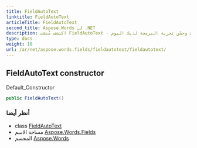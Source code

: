 ```yaml
---
title: FieldAutoText
linktitle: FieldAutoText
articleTitle: FieldAutoText
second_title: Aspose.Words لـ .NET
description: اكتشف مُنشئ FieldAutoText - الحل الأمثل لأتمتة النصوص بسلاسة. أطلق العنان لكفاءتك وحسّن تجربة البرمجة لديك اليوم!
type: docs
weight: 10
url: /ar/net/aspose.words.fields/fieldautotext/fieldautotext/
---
```

## FieldAutoText constructor

Default_Constructor

```csharp
public FieldAutoText()
```

### أنظر أيضا

* class [FieldAutoText](../)
* مساحة الاسم [Aspose.Words.Fields](../../../aspose.words.fields/)
* المجسم [Aspose.Words](../../../)
